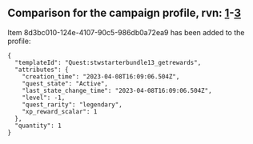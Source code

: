 ## Comparison for the campaign profile, rvn: [1](https://github.com/PRO100KatYT/FortniteProfileRevisions/tree/main/profiles/campaign/1%20campaign.json)-[3](https://github.com/PRO100KatYT/FortniteProfileRevisions/tree/main/profiles/campaign/3%20campaign.json)

Item 8d3bc010-124e-4107-90c5-986db0a72ea9 has been added to the profile:

```
{
  "templateId": "Quest:stwstarterbundle13_getrewards",
  "attributes": {
    "creation_time": "2023-04-08T16:09:06.504Z",
    "quest_state": "Active",
    "last_state_change_time": "2023-04-08T16:09:06.504Z",
    "level": -1,
    "quest_rarity": "legendary",
    "xp_reward_scalar": 1
  },
  "quantity": 1
}
```

<br><br>
